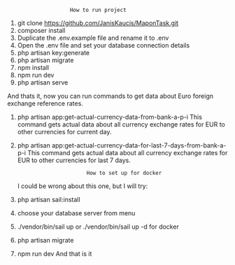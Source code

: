                         How to run project

1. git clone https://github.com/JanisKaucis/MaponTask.git
2. composer install
3. Duplicate the .env.example file and rename it to .env
4. Open the .env file and set your database connection details
5. php artisan key:generate
6. php artisan migrate
7. npm install
8. npm run dev
9. php artisan serve

And thats it, now you can run commands to get data about Euro foreign exchange
reference rates.

1. php artisan app:get-actual-currency-data-from-bank-a-p-i
   This command gets actual data about all currency exchange rates for EUR to other currencies
   for current day.
2. php artisan app:get-actual-currency-data-for-last-7-days-from-bank-a-p-i
   This command gets actual data about all currency exchange rates for EUR to other currencies
   for last 7 days.

                             How to set up for docker
   I could be wrong about this one, but I will try:
1. php artisan sail:install
2. choose your database server from menu
3. ./vendor/bin/sail up or ./vendor/bin/sail up -d for docker
4. php artisan migrate
5. npm run dev
             And that is it


